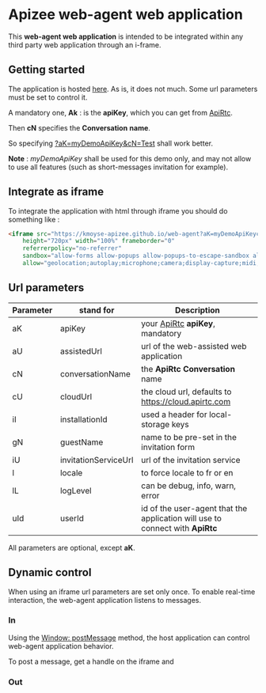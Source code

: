 # Apizee web-agent web application

This **web-agent web application** is intended to be integrated within any third party web application through an i-frame.

## Getting started

The application is hosted [here](https://kmoyse-apizee.github.io/web-agent/). As is, it does not much. Some url parameters must be set to control it.

A mandatory one, **Ak** : is the **apiKey**, which you can get from [ApiRtc](https://apirtc.com).

Then **cN** specifies the **Conversation** **name**.

So specifying [?aK=myDemoApiKey&cN=Test](https://kmoyse-apizee.github.io/web-agent?aK=myDemoApiKey&cN=Test) shall work better.

**Note** : *myDemoApiKey* shall be used for this demo only, and may not allow to use all features (such as short-messages invitation for example).

## Integrate as iframe

To integrate the application with html through iframe you should do something like :

```html
<iframe src="https://kmoyse-apizee.github.io/web-agent?aK=myDemoApiKeycN=Test"
    height="720px" width="100%" frameborder="0"
    referrerpolicy="no-referrer"
    sandbox="allow-forms allow-popups allow-popups-to-escape-sandbox allow-scripts allow-same-origin allow-downloads"
    allow="geolocation;autoplay;microphone;camera;display-capture;midi;encrypted-media;clipboard-write;"></iframe>
```

## Url parameters

| Parameter | stand for            | Description                                                                |
| --------- | -------------------- | -------------------------------------------------------------------------- |
| aK        | apiKey               | your [ApiRtc](https://apirtc.com) **apiKey**, mandatory                    |
| aU        | assistedUrl          | url of the web-assisted web application                                    |
| cN        | conversationName     | the **ApiRtc** **Conversation** name                                       |
| cU        | cloudUrl             | the cloud url, defaults to https://cloud.apirtc.com                        |
| iI        | installationId       | used a header for local-storage keys                                       |
| gN        | guestName            | name to be pre-set in the invitation form                                  |
| iU        | invitationServiceUrl | url of the invitation service                                              |
| l         | locale               | to force locale to fr or en                                                |
| lL        | logLevel             | can be debug, info, warn, error                                            |
| uId       | userId               | id of the user-agent that the application will use to connect with **ApiRtc** |

All parameters are optional, except **aK**.

## Dynamic control

When using an iframe url parameters are set only once. To enable real-time interaction, the web-agent application listens to messages.

### In

Using the [Window: postMessage](https://developer.mozilla.org/en-US/docs/Web/API/Window/postMessage) method, the host application can control web-agent application behavior.

To post a message, get a handle on the iframe and 

### Out


